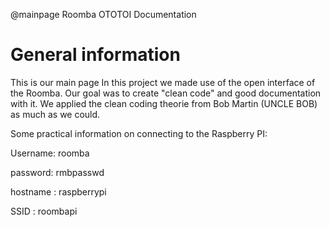 @mainpage Roomba OTOTOI Documentation

# General information

This is our main page
In this project we made use of the open interface of the Roomba. Our goal was to create "clean code" and good documentation with it. We applied the clean coding theorie from Bob Martin (UNCLE BOB) as much as we could. 


Some practical information on connecting to the Raspberry PI:

Username: roomba

password: rmbpasswd

hostname : raspberrypi

SSID : roombapi
